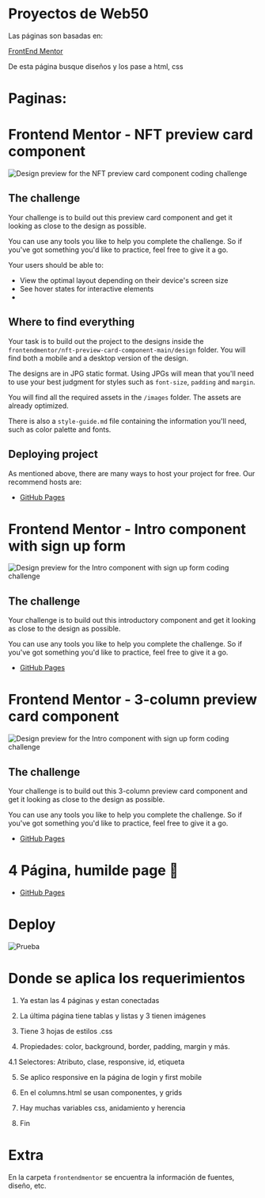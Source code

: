 # Proyectos de Web50

Las páginas son basadas en:

[FrontEnd Mentor](https://www.frontendmentor.io/)

De esta página busque diseños y los pase a html, css

# Paginas:

# Frontend Mentor - NFT preview card component

![Design preview for the NFT preview card component coding challenge](https://pset0.miguel2351.me/frontendmentor/nft-preview-card-component-main/design/desktop-preview.jpg)

## The challenge

Your challenge is to build out this preview card component and get it looking as close to the design as possible.

You can use any tools you like to help you complete the challenge. So if you've got something you'd like to practice, feel free to give it a go.

Your users should be able to:

- View the optimal layout depending on their device's screen size
- See hover states for interactive elements
- 
## Where to find everything

Your task is to build out the project to the designs inside the `frontendmentor/nft-preview-card-component-main/design` folder. You will find both a mobile and a desktop version of the design.

The designs are in JPG static format. Using JPGs will mean that you'll need to use your best judgment for styles such as `font-size`, `padding` and `margin`. 

You will find all the required assets in the `/images` folder. The assets are already optimized.

There is also a `style-guide.md` file containing the information you'll need, such as color palette and fonts.


## Deploying project

As mentioned above, there are many ways to host your project for free. Our recommend hosts are:

- [GitHub Pages](https://pset0.miguel2351.me/pages/)

# Frontend Mentor - Intro component with sign up form

![Design preview for the Intro component with sign up form coding challenge](https://pset0.miguel2351.me/frontendmentor/intro-component-with-signup-form-master/design/desktop-preview.jpg)


## The challenge 

Your challenge is to build out this introductory component and get it looking as close to the design as possible.

You can use any tools you like to help you complete the challenge. So if you've got something you'd like to practice, feel free to give it a go.

- [GitHub Pages](https://pset0.miguel2351.me/pages/login.html)

# Frontend Mentor - 3-column preview card component

![Design preview for the Intro component with sign up form coding challenge](https://pset0.miguel2351.me/frontendmentor/3-column-preview-card-component-main/design/desktop-preview.jpg)

## The challenge

Your challenge is to build out this 3-column preview card component and get it looking as close to the design as possible.

You can use any tools you like to help you complete the challenge. So if you've got something you'd like to practice, feel free to give it a go.

- [GitHub Pages](https://pset0.miguel2351.me/pages/column.html)


# 4 Página, humilde page 🥑

- [GitHub Pages](https://pset0.miguel2351.me/pages/ultima.html)

# Deploy

![Prueba](https://pset0.miguel2351.me/frontendmentor/pages.png)

# Donde se aplica los requerimientos

1. Ya estan las 4 páginas y estan conectadas

2. La última página tiene tablas y listas y 3 tienen imágenes

3. Tiene 3 hojas de estilos .css

4. Propiedades: color, background, border, padding, margin y más.

4.1 Selectores: Atributo, clase, responsive, id, etiqueta

5. Se aplico responsive en la página de login y first mobile

6. En el columns.html se usan componentes, y grids

7. Hay muchas variables css, anidamiento y herencia

8. Fin

# Extra

En la carpeta `frontendmentor` se encuentra la información de fuentes, diseño, etc.
